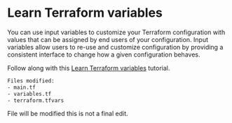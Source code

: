 # Learn Terraform variables

You can use input variables to customize your Terraform configuration with
values that can be assigned by end users of your configuration. Input variables
allow users to re-use and customize configuration by providing a consistent
interface to change how a given configuration behaves.

Follow along with this [Learn Terraform variables](https://developer.hashicorp.com/terraform/tutorials/configuration-language/variables) tutorial.

```txt
Files modified:
- main.tf 
- variables.tf
- terraform.tfvars
```

File will be modified this is not a final edit.
